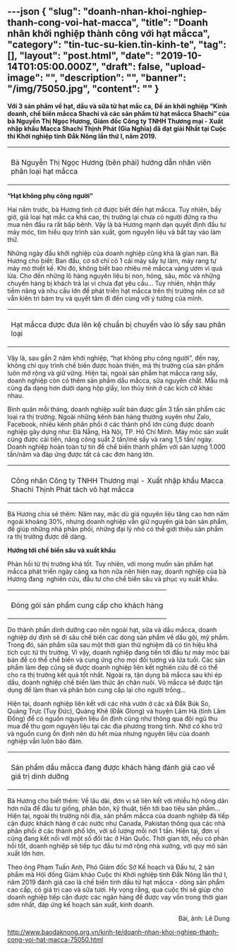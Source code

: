 ---json
{
    "slug": "doanh-nhan-khoi-nghiep-thanh-cong-voi-hat-macca",
    "title": "Doanh nhân khởi nghiệp thành công với hạt mắcca",
    "category": "tin-tuc-su-kien.tin-kinh-te",
    "tag": [],
    "layout": "post.html",
    "date": "2019-10-14T01:05:00.000Z",
    "draft": false,
    "upload-image": "",
    "description": "",
    "banner": "/img/75050.jpg",
    "__content__": ""
}
---
<p><strong>Với 3 sản ph&acirc;̉m v&ecirc;̀ hạt, d&acirc;̀u và sữa từ hạt mắc ca, Đ&ecirc;̀ án khởi nghi&ecirc;̣p &ldquo;Kinh doanh, ch&ecirc;́ bi&ecirc;́n mắcca Shachi và các sản ph&acirc;̉m từ hạt mắcca Shachi&rdquo; của bà Nguy&ecirc;̃n Thị Ngọc Hương, Giám đ&ocirc;́c C&ocirc;ng ty TNHH Thương mại - Xu&acirc;́t nh&acirc;̣p kh&acirc;̉u Macca Shachi Thịnh Phát (Gia Nghĩa) đã đạt giải Nhất tại Cu&ocirc;̣c thi Khởi nghi&ecirc;̣p tỉnh Đắk N&ocirc;ng l&acirc;̀n thứ I, năm 2019.</strong></p>

<table align="center">
	<tbody>
		<tr>
			<td><img alt="" src="http://www.baodaknong.org.vn/database/image/2019/10/11/3154-KT-3.jpg" /></td>
		</tr>
		<tr>
			<td>
			<p>Bà Nguy&ecirc;̃n Thị Ngọc Hương (b&ecirc;n&nbsp;phải)&nbsp;hướng dẫn&nbsp;nh&acirc;n vi&ecirc;n ph&acirc;n loại hạt mắcca</p>
			</td>
		</tr>
	</tbody>
</table>

<p><strong>&ldquo;Hạt kh&ocirc;ng phụ c&ocirc;ng người&rdquo;</strong></p>

<p>Hai năm trước, b&agrave; Hương tình cờ được bi&ecirc;́t đ&ecirc;́n hạt mắcca. Tuy nhi&ecirc;n, b&acirc;́y giờ, giá loại hạt mắc ca khá cao, thị trường lại chưa có người đứng ra thu mua n&ecirc;n đ&acirc;̀u ra r&acirc;́t b&acirc;́p b&ecirc;nh. V&acirc;̣y là bà Hương mạnh dạn quy&ecirc;́t định đ&acirc;̀u tư máy móc, tìm hi&ecirc;̉u quy trình sản xu&acirc;́t, gom nguy&ecirc;n li&ecirc;̣u và bắt tay vào làm thử.</p>

<p>Những ngày đ&acirc;̀u khởi nghi&ecirc;̣p của doanh nghiệp cũng khá là gian nan. Bà Hương cho bi&ecirc;́t: Ban đ&acirc;̀u, cơ sở chỉ có 1 cái m&aacute;y sấy tự l&agrave;m, m&aacute;y rang tự m&agrave;y m&ograve; thiết kế. Khi đó, kh&ocirc;ng biết bao nhi&ecirc;u mẻ mắcca v&agrave;ng ươm v&igrave; qu&aacute; lửa. Cho đến những l&ocirc; h&agrave;ng nguy&ecirc;n liệu bị non, hỏng, s&acirc;u, mốc và những chuyến h&agrave;ng bị kh&aacute;ch trả lại v&igrave; chưa đạt y&ecirc;u cầu... Tuy nhi&ecirc;n, nh&acirc;̣n th&acirc;́y ti&ecirc;̀m năng và nhu c&acirc;̀u lớn đ&ecirc;̉ phát tri&ecirc;̉n hạt mắcca tr&ecirc;n thị trường n&ecirc;n cơ sở v&acirc;̃n ki&ecirc;n trì bám trụ và quy&ecirc;́t t&acirc;m đi đ&ecirc;́n cùng với ý tưởng của mình.</p>

<table align="center">
	<tbody>
		<tr>
			<td><img alt="" src="http://www.baodaknong.org.vn/database/image/2019/10/11/3154-KT-4.jpg" /></td>
		</tr>
		<tr>
			<td>
			<p>Hạt mắcca được đưa l&ecirc;n k&ecirc;̣ chu&acirc;̉n bị chuy&ecirc;̉n vào lò s&acirc;́y sau ph&acirc;n loại</p>
			</td>
		</tr>
	</tbody>
</table>

<p>V&acirc;̣y là, sau g&acirc;̀n 2 năm khởi nghi&ecirc;̣p, &ldquo;hạt kh&ocirc;ng phụ c&ocirc;ng người&rdquo;, đ&ecirc;́n nay, kh&ocirc;ng chỉ quy trình ch&ecirc;́ bi&ecirc;́n được hoàn thi&ecirc;̣n, mà thị trường của sản ph&acirc;̉m lu&ocirc;n mở r&ocirc;̣ng và giữ vững. Hi&ecirc;̣n tại, ngoài sản ph&acirc;̉m hạt mắcca rang s&acirc;́y, doanh nghi&ecirc;̣p còn có th&ecirc;m sản ph&acirc;̉m d&acirc;̀u mắcca, sữa nguy&ecirc;n ch&acirc;́t. M&acirc;̃u mã cũng đa dạng hơn dưới dạng h&ocirc;̣p gi&acirc;́y, lon thủy tinh ở các kích cỡ khác nhau.</p>

<p>Bình qu&acirc;n m&ocirc;̃i tháng, doanh nghi&ecirc;̣p xu&acirc;́t bán được g&acirc;̀n 3 t&acirc;́n sản ph&acirc;̉m các loại ra thị trường. Ngoài những k&ecirc;nh bán hàng thường xuy&ecirc;n như Zalo, Facebook, nhi&ecirc;̀u k&ecirc;nh ph&acirc;n ph&ocirc;́i ở các thành ph&ocirc;́ lớn cũng được doanh nghi&ecirc;̣p g&acirc;y dựng như: Đà Nẵng, Hà N&ocirc;̣i, TP. H&ocirc;̀ Chí Minh. Máy móc sản xu&acirc;́t cũng được cải ti&ecirc;́n, n&acirc;ng c&ocirc;ng su&acirc;́t 2 tấn/mẻ sấy và rang 1,5 tấn/ ng&agrave;y. Doanh nghi&ecirc;̣p hoàn toàn tự tin đ&ecirc;̉ chế biến th&agrave;nh phẩm với sản lượng 1.000 tấn/năm và đ&aacute;p ứng được tất cả c&aacute;c đơn h&agrave;ng lớn.</p>

<table align="center">
	<tbody>
		<tr>
			<td><img alt="" src="http://www.baodaknong.org.vn/database/image/2019/10/11/3154-KT-5.jpg" /></td>
		</tr>
		<tr>
			<td>
			<p>C&ocirc;ng nh&acirc;n C&ocirc;ng ty TNHH Thương mại - Xu&acirc;́t nh&acirc;̣p kh&acirc;̉u Macca Shachi Thịnh Phát tách vỏ hạt mắcca</p>
			</td>
		</tr>
	</tbody>
</table>

<p>Bà Hương chia sẻ th&ecirc;m: Năm nay, mặc dù giá nguy&ecirc;n li&ecirc;̣u tăng cao hơn năm ngoái khoảng 30%, nhưng doanh nghiệp vẫn giữ nguy&ecirc;n giá b&aacute;n sản ph&acirc;̉m, đ&ecirc;̉ giúp những nhà ph&acirc;n ph&ocirc;́i, những đại lý nhỏ có th&ecirc;̉ giới thi&ecirc;̣u sản ph&acirc;̉m ra thị trường được d&ecirc;̃ dàng.</p>

<p><strong>Hướng tới ch&ecirc;́ bi&ecirc;́n s&acirc;u và xu&acirc;́t kh&acirc;̉u</strong></p>

<p>Phản h&ocirc;̀i từ thị trường khá t&ocirc;́t. Tuy nhi&ecirc;n, với mong mu&ocirc;́n sản ph&acirc;̉m hạt mắcca phát tri&ecirc;̉n ngày càng xa hơn nữa n&ecirc;n hi&ecirc;̣n nay, doanh nghiệp của b&agrave; Hương đang&nbsp; nghi&ecirc;n cứu, đ&acirc;̀u tư cho ch&ecirc;́ bi&ecirc;́n s&acirc;u và phục vụ xu&acirc;́t kh&acirc;̉u.</p>

<table align="center">
	<tbody>
		<tr>
			<td><img alt="" src="http://www.baodaknong.org.vn/database/image/2019/10/11/3154-KT-6.jpg" /></td>
		</tr>
		<tr>
			<td>
			<p>Đóng gói sản ph&acirc;̉m cung c&acirc;́p cho khách hàng</p>
			</td>
		</tr>
	</tbody>
</table>

<p>Do thành ph&acirc;̀n dinh dưỡng cao n&ecirc;n ngoài hạt, sữa và d&acirc;̀u mắcca, doanh nghi&ecirc;̣p dự định sẽ đi s&acirc;u ch&ecirc;́ bi&ecirc;́n các dòng sản ph&acirc;̉m v&ecirc;̀ d&acirc;̀u g&ocirc;̣i, mỹ ph&acirc;̉m. Trong đó, sản ph&acirc;̉m sữa sau một thời gian thử nghi&ecirc;̣m đã có tín hi&ecirc;̣u khá tích cực từ thị trường. Vì v&acirc;̣y, doanh nghi&ecirc;̣p đang ti&ecirc;́n tới đ&acirc;̀u tư máy móc bài bản đ&ecirc;̉ có th&ecirc;̉ ch&ecirc;́ bi&ecirc;́n và cung ứng cho mọi đ&ocirc;́i tượng và lứa tu&ocirc;̉i. Các sản ph&acirc;̉m làm đẹp cũng sẽ được doanh nghiệp li&ecirc;n k&ecirc;́t nghi&ecirc;n cứu đ&ecirc;̉ có th&ecirc;̉ cho ra thị trường k&ecirc;́t quả t&ocirc;́t nh&acirc;́t. Ngoài ra, t&acirc;̣n dụng bã mắcca sau khi ép d&acirc;̀u, doanh nghiệp ch&ecirc;́ bi&ecirc;́n làm thức ăn chăn nu&ocirc;i. Vỏ mắcca sẽ được t&acirc;̣n dụng đ&ecirc;̉ làm than và ph&acirc;n bón cung c&acirc;́p lại cho người tr&ocirc;̀ng&hellip;</p>

<p>Hi&ecirc;̣n tại, doanh nghi&ecirc;̣p li&ecirc;n k&ecirc;́t với các nhà vườn ở c&aacute;c x&atilde; Đắk Búk So, Quảng Trực (Tuy Đức), Quảng Kh&ecirc; (Đắk Glong) và huy&ecirc;̣n L&acirc;m Hà (tỉnh L&acirc;m Đ&ocirc;̀ng) để c&oacute; nguồn nguy&ecirc;n liệu ổn định cũng như th&ocirc;ng qua đ&ocirc;̣i ngũ thu mua đ&ecirc;̉ thu gom nguy&ecirc;n li&ecirc;̣u tại các địa phương trong tỉnh. Nhờ có kho trữ và ngu&ocirc;̀n cung &ocirc;̉n định n&ecirc;n dù h&ecirc;́t mùa nhưng nguy&ecirc;n li&ecirc;̣u của doanh nghi&ecirc;̣p v&acirc;̃n lu&ocirc;n bảo đảm.</p>

<table align="center">
	<tbody>
		<tr>
			<td><img alt="" src="http://www.baodaknong.org.vn/database/image/2019/10/11/3154-KT-7.jpg" /></td>
		</tr>
		<tr>
			<td>
			<p>Sản ph&acirc;̉m d&acirc;̀u mắcca đang được khách hàng đánh giá cao về giá trị dinh dưỡng</p>
			</td>
		</tr>
	</tbody>
</table>

<p>Bà Hương cho bi&ecirc;́t th&ecirc;m: V&ecirc;̀ l&acirc;u dài, đơn vị sẽ li&ecirc;n k&ecirc;́t với nhi&ecirc;̀u h&ocirc;̣ n&ocirc;ng d&acirc;n hơn nữa đ&ecirc;̉ đầu tư gi&ocirc;́ng, ph&acirc;n bón, kỹ thu&acirc;̣t, ti&ecirc;́n tới bao ti&ecirc;u sản ph&acirc;̉m&hellip;Hi&ecirc;̣n tại, ngoài thị trường n&ocirc;̣i địa, sản ph&acirc;̉m mắcca của doanh nghi&ecirc;̣p đã ti&ecirc;́p c&acirc;̣n được khách hàng ở các nước như Canada, Pakistan th&ocirc;ng qua các nhà ph&acirc;n ph&ocirc;́i ở các thành ph&ocirc;́ lớn, với s&ocirc;́ lượng m&ocirc;̃i nơi 1 t&acirc;́n. Hi&ecirc;̣n tại, đơn vị cũng đang k&ecirc;́t n&ocirc;́i với m&ocirc;̣t s&ocirc;́ đ&ocirc;́i tác ở Hàn Qu&ocirc;́c. Thời gian tới, n&ecirc;́u có phản h&ocirc;̀i t&ocirc;́t, doanh nghi&ecirc;̣p sẽ ti&ecirc;́p tục đ&acirc;̀u tư mở r&ocirc;̣ng nhà xưởng, với quy m&ocirc; sản xu&acirc;́t lớn hơn.</p>

<p>Theo &ocirc;ng Phạm Tuấn Anh, Phó Giám đ&ocirc;́c Sở K&ecirc;́ hoạch và Đ&acirc;̀u tư, 2 sản ph&acirc;̉m mà H&ocirc;̣i đ&ocirc;̀ng Giám khảo Cu&ocirc;̣c thi Khởi nghi&ecirc;̣p tỉnh Đắk N&ocirc;ng l&acirc;̀n thứ I, năm 2019 đánh giá cao là ch&ecirc;́ bi&ecirc;́n tinh d&acirc;̀u từ hạt mắcca - dòng sản ph&acirc;̉m cao c&acirc;́p, có giá trị cao và sữa tươi. Hy vọng rằng, qua cu&ocirc;̣c thi sẽ giúp cho doanh nghi&ecirc;̣p ti&ecirc;́p c&acirc;̣n được các ng&acirc;n hàng đ&ecirc;̉ được vay v&ocirc;́n trong thời gian sớm nh&acirc;́t, đáp ứng k&ecirc;́ hoạch sản xu&acirc;́t, kinh doanh.</p>

<p style="text-align:right">B&agrave;i, ảnh: L&ecirc; Dung</p>

<p><a href="http://www.baodaknong.org.vn/kinh-te/doanh-nhan-khoi-nghiep-thanh-cong-voi-hat-macca-75050.html">http://www.baodaknong.org.vn/kinh-te/doanh-nhan-khoi-nghiep-thanh-cong-voi-hat-macca-75050.html</a></p>
